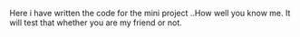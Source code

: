 Here i have written the code for the mini project ..How well you know me.
It will test that whether you are my friend or not.